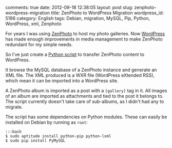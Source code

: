 comments: true
date: 2012-09-18 12:38:05
layout: post
slug: zenphoto-wordpress-migration
title: ZenPhoto to WordPress Migration
wordpress_id: 5186
category: English
tags: Debian, migration, MySQL, Pip, Python, WordPress, xml, Zenphoto

For years I was using [ZenPhoto](http://www.zenphoto.org/) to host my photo galleries. Now [WordPress](http://wordpress.org) has made enough improvements in media management to make ZenPhoto redundant for my simple needs.

So I've just create a [Python script](https://github.com/kdeldycke/scripts/blob/master/zenphoto-to-wordpress.py) to transfer ZenPhoto content to WordPress.

It browse the MySQL database of a ZenPhoto instance and generate an XML file. The XML produced is a WXR file (WordPress eXtended RSS), which mean it can be imported into a WordPress site.

A ZenPhoto album is imported as a post with a `[gallery]` tag in it. All images of an album are imported as attachments and tied to the post it belongs to. The script currently doesn't take care of sub-albums, as I didn't had any to migrate.

The script has some dependencies on Python modules. These can easily be installed on Debian by running as `root`:

    :::bash
    $ sudo aptitude install python-pip python-lxml
    $ sudo pip install PyMySQL

